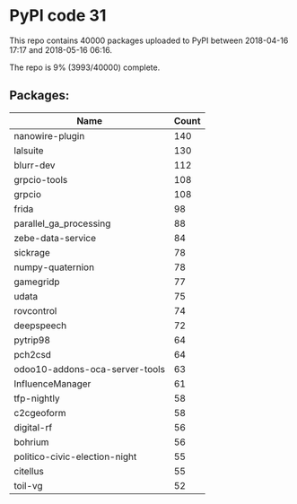 # PyPI code 31

This repo contains 40000 packages uploaded to PyPI between 
2018-04-16 17:17 and 2018-05-16 06:16.

The repo is 9% (3993/40000) complete.

## Packages:

| Name  | Count |
| ----- | ----- |
| nanowire-plugin | 140 |
| lalsuite | 130 |
| blurr-dev | 112 |
| grpcio-tools | 108 |
| grpcio | 108 |
| frida | 98 |
| parallel_ga_processing | 88 |
| zebe-data-service | 84 |
| sickrage | 78 |
| numpy-quaternion | 78 |
| gamegridp | 77 |
| udata | 75 |
| rovcontrol | 74 |
| deepspeech | 72 |
| pytrip98 | 64 |
| pch2csd | 64 |
| odoo10-addons-oca-server-tools | 63 |
| InfluenceManager | 61 |
| tfp-nightly | 58 |
| c2cgeoform | 58 |
| digital-rf | 56 |
| bohrium | 56 |
| politico-civic-election-night | 55 |
| citellus | 55 |
| toil-vg | 52 |


